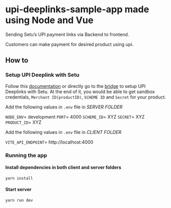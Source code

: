 # upi-deeplinks-sample-app made using Node and Vue

Sending Setu’s UPI payment links via Backend to frontend.

Customers can make payment for desired product using upi.

## How to

### Setup UPI Deeplink with Setu

Follow this [documentation](https://docs.setu.co/payments/upi-deeplinks/quickstart) or directly go to the [bridge](https://bridge.setu.co/) to setup UPI Deeplinks with Setu. At the end of it, you would be able to get sandbox credentials, `Merchant ID(productID)`, `SCHEME ID` and `Secret` for your product.

Add the following values in `.env` file in *SERVER FOLDER*

`NODE_ENV`= development
`PORT`= 4000
`SCHEME_ID`= XYZ
`SECRET`= XYZ
`PRODUCT_ID`= XYZ

Add the following values in `.env` file in *CLIENT FOLDER*

`VITE_API_ENDPOINT`= http://localhost:4000


### Running the app

#### Install dependencies in both client and server folders

`yarn install`

#### Start server

`yarn run dev`

